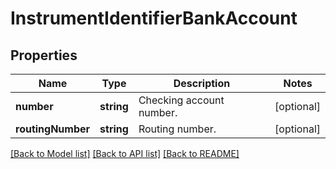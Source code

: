 # InstrumentIdentifierBankAccount

## Properties
Name | Type | Description | Notes
------------ | ------------- | ------------- | -------------
**number** | **string** | Checking account number. | [optional] 
**routingNumber** | **string** | Routing number. | [optional] 

[[Back to Model list]](../README.md#documentation-for-models) [[Back to API list]](../README.md#documentation-for-api-endpoints) [[Back to README]](../README.md)


